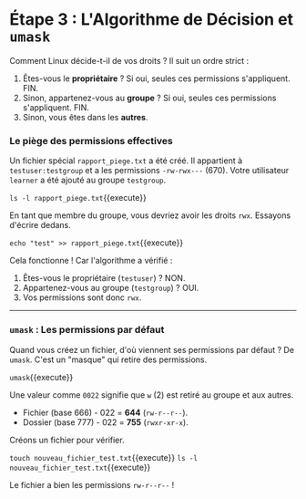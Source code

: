 # Étape 3 : L'Algorithme de Décision et `umask`

Comment Linux décide-t-il de vos droits ? Il suit un ordre strict :
1. Êtes-vous le **propriétaire** ? Si oui, seules ces permissions s'appliquent. FIN.
2. Sinon, appartenez-vous au **groupe** ? Si oui, seules ces permissions s'appliquent. FIN.
3. Sinon, vous êtes dans les **autres**.

### Le piège des permissions effectives

Un fichier spécial `rapport_piege.txt` a été créé. Il appartient à `testuser:testgroup` et a les permissions `-rw-rwx---` (670). Votre utilisateur `learner` a été ajouté au groupe `testgroup`.

`ls -l rapport_piege.txt`{{execute}}

En tant que membre du groupe, vous devriez avoir les droits `rwx`. Essayons d'écrire dedans.

`echo "test" >> rapport_piege.txt`{{execute}}

Cela fonctionne ! Car l'algorithme a vérifié :
1.  Êtes-vous le propriétaire (`testuser`) ? NON.
2.  Appartenez-vous au groupe (`testgroup`) ? OUI.
3.  Vos permissions sont donc `rwx`.

---
### `umask` : Les permissions par défaut

Quand vous créez un fichier, d'où viennent ses permissions par défaut ? De `umask`. C'est un "masque" qui retire des permissions.

`umask`{{execute}}

Une valeur comme `0022` signifie que `w` (2) est retiré au groupe et aux autres.
-   Fichier (base 666) - 022 = **644** (`rw-r--r--`).
-   Dossier (base 777) - 022 = **755** (`rwxr-xr-x`).

Créons un fichier pour vérifier.

`touch nouveau_fichier_test.txt`{{execute}}
`ls -l nouveau_fichier_test.txt`{{execute}}

Le fichier a bien les permissions `rw-r--r--` !